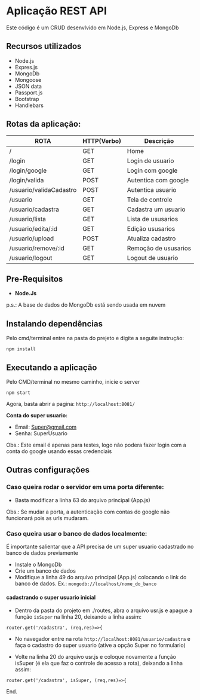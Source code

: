 # Aplicação REST API

Este código é um CRUD desenvlvido em Node.js, Express e MongoDb

## Recursos utilizados

- Node.js
- Expres.js
- MongoDb
- Mongoose
- JSON data
- Passport.js
- Bootstrap
- Handlebars

## Rotas da aplicação:

  ROTA                    |     HTTP(Verbo)   |      Descrição        | 
------------------------- | ----------------- | --------------------- | 
/                         |       GET         | Home                  | 
/login                    |       GET         | Login de usuario      | 
/login/google             |       GET         | Login com google      | 
/login/valida             |       POST        | Autentica com google  | 
/usuario/validaCadastro   |       POST        | Autentica usuario     | 
/usuario                  |       GET         | Tela de controle      | 
/usuario/cadastra         |       GET         | Cadastra um usuario   | 
/usuario/lista            |       GET         | Lista de ususarios    | 
/usuario/edita/:id        |       GET         | Edição ususarios      | 
/usuario/upload           |       POST        | Atualiza cadastro     | 
/usuario/remove/:id       |       GET         | Remoção de ususarios  | 
/usuario/logout           |       GET         | Logout de usuario     | 

## Pre-Requisitos

* **Node.Js**

p.s.: A base de dados do MongoDb está sendo usada em nuvem

## Instalando dependências

Pelo cmd/terminal entre na pasta do prejeto e digite a seguite instrução:

```
npm install
```

## Executando a aplicação

Pelo CMD/terminal no mesmo caminho, inicie o server

```
npm start
```

Agora, basta abrir a pagina: `http://localhost:8081/`

**Conta do super usuario:**
* Email: Super@gmail.com
* Senha: SuperUsuario

Obs.: Este email é apenas para testes, logo não podera fazer login com a conta do google usando essas credenciais

## Outras configurações

### Caso queira rodar o servidor em uma porta diferente:

* Basta modificar a linha 63 do arquivo principal (App.js)

Obs.: Se mudar a porta, a autenticação com contas do google não funcionará pois as urls mudaram.

### Caso queira usar o banco de dados localmente:

É importante salientar que a API precisa de um super usuario cadastrado no banco de dados previamente

* Instale o MongoDb
* Crie um banco de dados
* Modifique a linha 49 do arquivo principal (App.js) colocando o link do banco de dados. Ex.: `mongodb://localhost/nome_do_banco`

#### cadastrando o super usuario inicial

* Dentro da pasta do projeto em ./routes, abra o arquivo usr.js e apague a função `isSuper` na linha 20, deixando a linha assim:

```
router.get('/cadastra', (req,res)=>{
```

* No navegador entre na rota `http://localhost:8081/usuario/cadastra` e faça o cadastro do super usuario (ative a opção Super no formulario)

* Volte na linha 20 do arquivo usr.js e coloque novamente a função isSuper (é ela que faz o controle de acesso a rota), deixando a linha assim:

```
router.get('/cadastra', isSuper, (req,res)=>{
```

End.